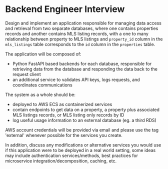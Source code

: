 # Backend Engineer Interview

Design and implement an application responsible for managing data access and retrieval from two separate databases, where one contains properties records and another contains MLS listing records, with a one to many relationship between property to MLS listings and `property_id` column in the `mls_listings` table corresponds to the `id` column in the `properties` table. 

The application will be composed of: 

- Python FastAPI based backends for each database, responsible for retrieving data from the database and responding the data back to the request client
- an additional service to validates API keys, logs requests, and coordinates communications 

The system as a whole should be:

- deployed to AWS ECS as containerized services
- contain endpoints to get data on a property, a property plus associated MLS listings records, or MLS listing only records by ID
- log useful usage information to an external database (eg. a third RDS) 

AWS account credentials will be provided via email and please use the tag 'external' whenever possible for the services you create. 

In addition, discuss any modifications or alternative services you would use if this application were to be deployed in a real world setting, some ideas may include authentication services/methods, best practices for microservice integration/decomposition, caching, etc.